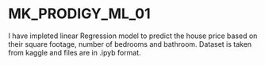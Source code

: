 # MK_PRODIGY_ML_01
I have impleted linear Regression model to predict the house price based on their square footage, number of bedrooms and bathroom. Dataset is taken from kaggle and files are in .ipyb format.
